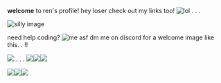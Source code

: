  **welcome** to ren's profile!
hey loser check out my links too! ![lol](https://yokai.crd.co/assets/images/gallery07/7273d0ff.gif?v=b4df531c) . . .


![silly image](https://i.pinimg.com/564x/83/08/67/8308670fbdad905eb696d7ab0b4e9e7d.jpg)

need help coding? ![me asf](https://yokai.crd.co/assets/images/gallery11/733f463b.gif?v=b4df531c) dm me on discord for a welcome image like this. . !!

![](https://biscuit.crd.co/assets/images/gallery03/a9091078.gif?v=532faf5f) . . . ![](https://biscuit.crd.co/assets/images/gallery78/0a891d43.gif?v=532faf5f)![](https://biscuit.crd.co/assets/images/gallery77/ba96c3da.gif?v=532faf5f)![](https://biscuit.crd.co/assets/images/gallery53/54078db7.gif?v=532faf5f)

![](https://biscuit.crd.co/assets/images/gallery67/5c2c1e10.gif?v=532faf5f)![](https://biscuit.crd.co/assets/images/gallery67/d1f0cc22.gif?v=532faf5f)![](https://biscuit2.crd.co/assets/images/gallery23/a85099c1.gif?v=f54c32ff)
